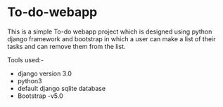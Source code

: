 # To-do-webapp
This is a simple To-do webapp project which is designed using python django framework and bootstrap in which a user can make a list of their tasks and can remove them from the list.

Tools used:-
- django version 3.0
- python3
- default django sqlite database
- Bootstrap -v5.0
